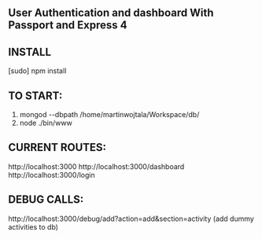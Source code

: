 ## User Authentication and dashboard With Passport and Express 4

## INSTALL
[sudo] npm install

## TO START:
1. mongod --dbpath /home/martinwojtala/Workspace/db/
2. node ./bin/www

## CURRENT ROUTES:
http://localhost:3000
http://localhost:3000/dashboard
http://localhost:3000/login

## DEBUG CALLS:
http://localhost:3000/debug/add?action=add&section=activity (add dummy activities to db)
